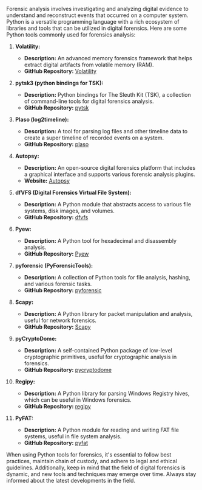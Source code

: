 Forensic analysis involves investigating and analyzing digital evidence to understand and reconstruct events that occurred on a computer system. Python is a versatile programming language with a rich ecosystem of libraries and tools that can be utilized in digital forensics. Here are some Python tools commonly used for forensics analysis:

1. **Volatility:**
   - **Description:** An advanced memory forensics framework that helps extract digital artifacts from volatile memory (RAM).
   - **GitHub Repository:** [Volatility](https://github.com/volatilityfoundation/volatility)

2. **pytsk3 (python bindings for TSK):**
   - **Description:** Python bindings for The Sleuth Kit (TSK), a collection of command-line tools for digital forensics analysis.
   - **GitHub Repository:** [pytsk](https://github.com/py4n6/pytsk)

3. **Plaso (log2timeline):**
   - **Description:** A tool for parsing log files and other timeline data to create a super timeline of recorded events on a system.
   - **GitHub Repository:** [plaso](https://github.com/log2timeline/plaso)

4. **Autopsy:**
   - **Description:** An open-source digital forensics platform that includes a graphical interface and supports various forensic analysis plugins.
   - **Website:** [Autopsy](https://www.autopsy.com/)

5. **dfVFS (Digital Forensics Virtual File System):**
   - **Description:** A Python module that abstracts access to various file systems, disk images, and volumes.
   - **GitHub Repository:** [dfvfs](https://github.com/log2timeline/dfvfs)

6. **Pyew:**
   - **Description:** A Python tool for hexadecimal and disassembly analysis.
   - **GitHub Repository:** [Pyew](https://github.com/joxeankoret/pyew)

7. **pyforensic (PyForensicTools):**
   - **Description:** A collection of Python tools for file analysis, hashing, and various forensic tasks.
   - **GitHub Repository:** [pyforensic](https://github.com/pyforensic/PyForensicTools)

8. **Scapy:**
   - **Description:** A Python library for packet manipulation and analysis, useful for network forensics.
   - **GitHub Repository:** [Scapy](https://github.com/secdev/scapy)

9. **pyCryptoDome:**
   - **Description:** A self-contained Python package of low-level cryptographic primitives, useful for cryptographic analysis in forensics.
   - **GitHub Repository:** [pycryptodome](https://github.com/Legrandin/pycryptodome)

10. **Regipy:**
    - **Description:** A Python library for parsing Windows Registry hives, which can be useful in Windows forensics.
    - **GitHub Repository:** [regipy](https://github.com/mkorman90/regipy)

11. **PyFAT:**
    - **Description:** A Python module for reading and writing FAT file systems, useful in file system analysis.
    - **GitHub Repository:** [pyfat](https://github.com/pleiszenburg/pyfat)

When using Python tools for forensics, it's essential to follow best practices, maintain chain of custody, and adhere to legal and ethical guidelines. Additionally, keep in mind that the field of digital forensics is dynamic, and new tools and techniques may emerge over time. Always stay informed about the latest developments in the field.
